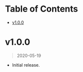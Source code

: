 # Table of Contents

<!-- TOC -->

- [v1.0.0](#v100)

<!-- /TOC -->

# v1.0.0
>2020-05-19

- Initial release.